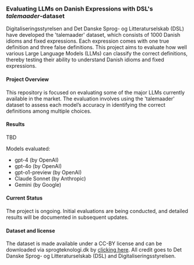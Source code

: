 ### Evaluating LLMs on Danish Expressions with DSL's *talemaader*-dataset
Digitaliseringsstyrelsen and Det Danske Sprog- og Litteraturselskab (DSL) have developed the 'talemaader' dataset, which consists of 1000 Danish idioms and fixed expressions. Each expression comes with one true definition and three false definitions. This project aims to evaluate how well various Large Language Models (LLMs) can classify the correct definitions, thereby testing their ability to understand Danish idioms and fixed expressions.

#### Project Overview
This repository is focused on evaluating some of the major LLMs currently available in the market. The evaluation involves using the 'talemaader' dataset to assess each model’s accuracy in identifying the correct definitions among multiple choices.

#### Results
TBD

Models evaluated:
- gpt-4 (by OpenAI)
- gpt-4o (by OpenAI)
- gpt-o1-preview (by OpenAI)
- Claude Sonnet (by Anthropic)
- Gemini (by Google)

#### Current Status
The project is ongoing. Initial evaluations are being conducted, and detailed results will be documented in subsequent updates.

#### Dataset and license
The dataset is made available under a CC-BY license and can be downloaded via sprogteknologi.dk by [clicking here](https://sprogteknologi.dk/dataset/1000-talemader-evalueringsdatasaet). All credit goes to Det Danske Sprog- og Litteraturselskab (DSL) and Digitaliseringsstyrelsen.
